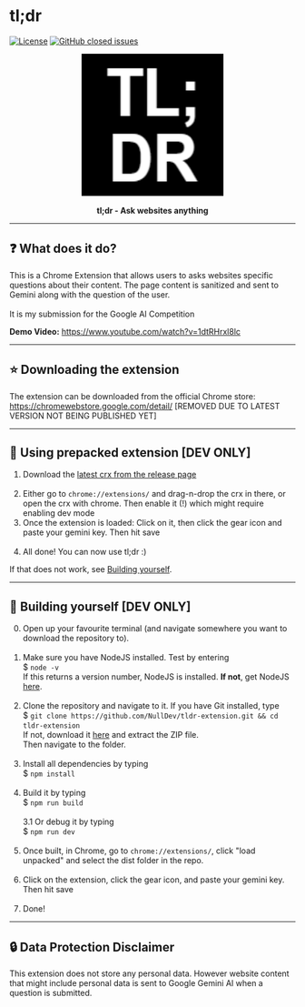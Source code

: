 # tl;dr
[![License](https://img.shields.io/github/license/NullDev/tldr-extension?label=License&logo=Creative%20Commons)](https://github.com/NullDev/tldr-extension/blob/master/LICENSE) [![GitHub closed issues](https://img.shields.io/github/issues-closed-raw/NullDev/tldr-extension?logo=Cachet)](https://github.com/NullDev/tldr-extension/issues?q=is%3Aissue+is%3Aclosed)

<p align="center"><img height="250" width="auto" src="/icons/icon128.png" /></p>
<p align="center"><b>tl;dr - Ask websites anything</b></p>
<hr>

## :question: What does it do?

This is a Chrome Extension that allows users to asks websites specific questions about their content. The page content is sanitized and sent to Gemini along with the question of the user. <br><br>
It is my submission for the Google AI Competition

**Demo Video:** https://www.youtube.com/watch?v=1dtRHrxl8lc

<hr>

## :star: Downloading the extension

The extension can be downloaded from the official Chrome store: <br>
https://chromewebstore.google.com/detail/ [REMOVED DUE TO LATEST VERSION NOT BEING PUBLISHED YET]

<hr>

## :satellite: Using prepacked extension [DEV ONLY]

1. Download the [latest crx from the release page](https://github.com/NullDev/tldr-extension/releases) <br><br>
2. Either go to `chrome://extensions/` and drag-n-drop the crx in there, or open the crx with chrome. Then enable it (!) which might require enabling dev mode
3. Once the extension is loaded: Click on it, then click the gear icon and paste your gemini key. Then hit save <br><br>
4. All done! You can now use tl;dr :) 

If that does not work, see [Building yourself](#wrench-building-yourself).

<hr>

## :wrench: Building yourself [DEV ONLY]

0. Open up your favourite terminal (and navigate somewhere you want to download the repository to). <br><br>
1. Make sure you have NodeJS installed. Test by entering <br>
$ `node -v` <br>
If this returns a version number, NodeJS is installed. **If not**, get NodeJS <a href="https://nodejs.org/en/download/package-manager/">here</a>. <br><br>
2. Clone the repository and navigate to it. If you have Git installed, type <br>
$ `git clone https://github.com/NullDev/tldr-extension.git && cd tldr-extension` <br>
If not, download it <a href="https://github.com/NullDev/tldr-extension/archive/master.zip">here</a> and extract the ZIP file.<br>
Then navigate to the folder.<br><br>
3. Install all dependencies by typing <br>
$ `npm install`<br><br>
3. Build it by typing <br>
$ `npm run build`<br><br>
3.1 Or debug it by typing <br>
$ `npm run dev`<br><br>
4. Once built, in Chrome, go to `chrome://extensions/`, click "load unpacked" and select the dist folder in the repo. <br><br>
5. Click on the extension, click the gear icon, and paste your gemini key. Then hit save <br><br>
6. Done!

<hr>

## :lock: Data Protection Disclaimer

This extension does not store any personal data. However website content that might include personal data is sent to Google Gemini AI when a question is submitted.

